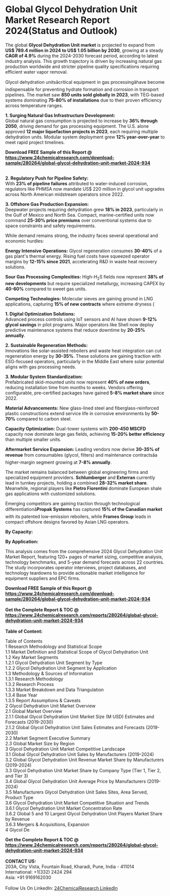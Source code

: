 <h1>Global Glycol Dehydration Unit Market Research Report 2024(Status and Outlook)</h1><p>The global <strong>Glycol Dehydration Unit market</strong> is projected to expand from <strong>US$ 789.4 million in 2024 to US$ 1.05 billion by 2030</strong>, growing at a steady <strong>CAGR of 4.9%</strong> during the 2024-2030 forecast period, according to latest industry analysis. This growth trajectory is driven by increasing natural gas production worldwide and stricter pipeline quality specifications requiring efficient water vapor removal.</p><p>Glycol dehydration unitsâcritical equipment in gas processingâhave become indispensable for preventing hydrate formation and corrosion in transport pipelines. The market saw <strong>850 units sold globally in 2023</strong>, with TEG-based systems dominating <strong>75-80% of installations</strong> due to their proven efficiency across temperature ranges.</p><p><strong>1. Surging Natural Gas Infrastructure Development:</strong><br>
Global natural gas consumption is projected to increase by <strong>36% through 2050</strong>, driving demand for gas processing equipment. The U.S. alone approved <strong>12 major liquefaction projects in 2023</strong>, each requiring multiple dehydration units. Modular system deployment grew <strong>12% year-over-year</strong> to meet rapid project timelines.</p><div><b>Download FREE Sample of this Report @ 
            <a href="https://www.24chemicalresearch.com/download-sample/280264/global-glycol-dehydration-unit-market-2024-934">
            https://www.24chemicalresearch.com/download-sample/280264/global-glycol-dehydration-unit-market-2024-934</a></b></div><br><p><strong>2. Regulatory Push for Pipeline Safety:</strong><br>
With <strong>23% of pipeline failures</strong> attributed to water-induced corrosion, regulators like PHMSA now mandate US$ 220 million in glycol unit upgrades across North American midstream operators since 2022.</p><p><strong>3. Offshore Gas Production Expansion:</strong><br>
Deepwater projects requiring dehydration grew <strong>18% in 2023</strong>, particularly in the Gulf of Mexico and North Sea. Compact, marine-certified units now command <strong>25-30% price premiums</strong> over conventional systems due to space constraints and safety requirements.</p><p>While demand remains strong, the industry faces several operational and economic hurdles:</p><p><strong>Energy Intensive Operations:</strong> Glycol regeneration consumes <strong>30-40%</strong> of a gas plant's thermal energy. Rising fuel costs have squeezed operator margins by <strong>12-15% since 2021</strong>, accelerating R&amp;D in waste heat recovery solutions.</p><p><strong>Sour Gas Processing Complexities:</strong> High-H<sub>2</sub>S fields now represent <strong>38% of new developments</strong> but require specialized metallurgy, increasing CAPEX by <strong>40-60%</strong> compared to sweet gas units.</p><p><strong>Competing Technologies:</strong> Molecular sieves are gaining ground in LNG applications, capturing <strong>15% of new contracts</strong> where extreme dryness (
    </p><p><strong>1. Digital Optimization Solutions:</strong><br>
Advanced process controls using IoT sensors and AI have shown <strong>9-12% glycol savings</strong> in pilot programs. Major operators like Shell now deploy predictive maintenance systems that reduce downtime by <strong>20-25% annually</strong>.</p><p><strong>2. Sustainable Regeneration Methods:</strong><br>
Innovations like solar-assisted reboilers and waste heat integration can cut regeneration energy by <strong>30-35%</strong>. These solutions are gaining traction with ESG-focused operators, particularly in the Middle East where solar potential aligns with gas processing needs.</p><p><strong>3. Modular System Standardization:</strong><br>
Prefabricated skid-mounted units now represent <strong>40% of new orders</strong>, reducing installation time from months to weeks. Vendors offering configurable, pre-certified packages have gained <strong>5-8% market share</strong> since 2022.</p><p><strong>Material Advancements:</strong> New glass-lined steel and fiberglass-reinforced plastic constructions extend service life in corrosive environments by <strong>50-70%</strong> compared to carbon steel.</p><p><strong>Capacity Optimization:</strong> Dual-tower systems with <strong>200-450 MSCFD</strong> capacity now dominate large gas fields, achieving <strong>15-20% better efficiency</strong> than multiple smaller units.</p><p><strong>Aftermarket Service Expansion:</strong> Leading vendors now derive <strong>30-35% of revenue</strong> from consumables (glycol, filters) and maintenance contractsâa higher-margin segment growing at <strong>7-8% annually</strong>.</p><p>The market remains balanced between global engineering firms and specialized equipment providers. <strong>Schlumberger</strong> and <strong>Exterran</strong> currently lead in turnkey projects, holding a combined <strong>28-32% market share</strong>. Meanwhile, regional players like <strong>Pietro Fiorentini</strong> dominate European shale gas applications with customized solutions.</p><p>Emerging competitors are gaining traction through technological differentiationâ<strong>Propak Systems</strong> has captured <strong>15% of the Canadian market</strong> with its patented low-emission reboilers, while <strong>Frames Group</strong> leads in compact offshore designs favored by Asian LNG operators.</p><p><strong>By Capacity:</strong></p><p><strong>By Application:</strong></p><p>This analysis comes from the comprehensive 2024 Glycol Dehydration Unit Market Report, featuring 120+ pages of market sizing, competitive analysis, technology benchmarks, and 5-year demand forecasts across 22 countries. The study incorporates operator interviews, project databases, and technology teardowns to provide actionable market intelligence for equipment suppliers and EPC firms.</p><div><b>Download FREE Sample of this Report @ 
            <a href="https://www.24chemicalresearch.com/download-sample/280264/global-glycol-dehydration-unit-market-2024-934">
            https://www.24chemicalresearch.com/download-sample/280264/global-glycol-dehydration-unit-market-2024-934</a></b></div><br><div><b>Get the Complete Report & TOC @ 
            <a href="https://www.24chemicalresearch.com/reports/280264/global-glycol-dehydration-unit-market-2024-934">
            https://www.24chemicalresearch.com/reports/280264/global-glycol-dehydration-unit-market-2024-934</a></b></div><br>
            <b>Table of Content:</b><p>Table of Contents<br />
 1 Research Methodology and Statistical Scope<br />
 1.1 Market Definition and Statistical Scope of Glycol Dehydration Unit<br />
 1.2 Key Market Segments<br />
 1.2.1 Glycol Dehydration Unit Segment by Type<br />
 1.2.2 Glycol Dehydration Unit Segment by Application<br />
 1.3 Methodology & Sources of Information<br />
 1.3.1 Research Methodology<br />
 1.3.2 Research Process<br />
 1.3.3 Market Breakdown and Data Triangulation<br />
 1.3.4 Base Year<br />
 1.3.5 Report Assumptions & Caveats<br />
 2 Glycol Dehydration Unit Market Overview<br />
 2.1 Global Market Overview<br />
 2.1.1 Global Glycol Dehydration Unit Market Size (M USD) Estimates and Forecasts (2019-2030)<br />
 2.1.2 Global Glycol Dehydration Unit Sales Estimates and Forecasts (2019-2030)<br />
 2.2 Market Segment Executive Summary<br />
 2.3 Global Market Size by Region<br />
 3 Glycol Dehydration Unit Market Competitive Landscape<br />
 3.1 Global Glycol Dehydration Unit Sales by Manufacturers (2019-2024)<br />
 3.2 Global Glycol Dehydration Unit Revenue Market Share by Manufacturers (2019-2024)<br />
 3.3 Glycol Dehydration Unit Market Share by Company Type (Tier 1, Tier 2, and Tier 3)<br />
 3.4 Global Glycol Dehydration Unit Average Price by Manufacturers (2019-2024)<br />
 3.5 Manufacturers Glycol Dehydration Unit Sales Sites, Area Served, Product Type<br />
 3.6 Glycol Dehydration Unit Market Competitive Situation and Trends<br />
 3.6.1 Glycol Dehydration Unit Market Concentration Rate<br />
 3.6.2 Global 5 and 10 Largest Glycol Dehydration Unit Players Market Share by Revenue<br />
 3.6.3 Mergers & Acquisitions, Expansion<br />
 4 Glycol De</p><div><b>Get the Complete Report & TOC @ 
            <a href="https://www.24chemicalresearch.com/reports/280264/global-glycol-dehydration-unit-market-2024-934">
            https://www.24chemicalresearch.com/reports/280264/global-glycol-dehydration-unit-market-2024-934</a></b></div><br><b>CONTACT US:</b><br>
            203A, City Vista, Fountain Road, Kharadi, Pune, India - 411014<br>
            International: +1(332) 2424 294<br>
            Asia: +91 9169162030 <br><br>
            Follow Us On LinkedIn: <a href="https://www.linkedin.com/company/24chemicalresearch/">24ChemicalResearch LinkedIn</a>